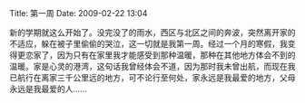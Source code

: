 Title: 第一周
Date: 2009-02-22 13:04

<p> 新的学期就这么开始了。没完没了的雨水，西区与北区之间的奔波，突然离开家的不适应，躲在被子里偷偷的哭泣，这一切就是我第一周。经过一个月的寒假，我变得更恋家了，因为只有在家里我才能感受到那种温暖，那种在其他地方体会不到的温暖。家是心灵的港湾，这句话我曾经体会不道，因为那时我未曾出航，而现在我已航行在离家三千公里远的地方，可不论行至何处，家永远是我最爱的地方，父母永远是我最爱的人...... </p>
